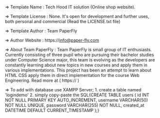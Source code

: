   =>  Template Name    : Tech Hood IT solution (Online shop website).

  =>  Template License : None. It's open for development and further uses, both personal and commercial (Read the LICENSE.txt file)

  =>  Template Author  : Team PaperFly

  =>  Author Website   : https://info@paper-fly.com

  =>  About Team PaperFly : Team PaperFly is small group of IT enthusiasts. Currently consisting of three pupil who are pursuing their bachelor studies under Computer Science major, this team is evolving as the developers are constantly learning about new topics in new courses and apply them in various implementations. This project has been an attempt to learn about HTML CSS apply them in direct implementation for the course Web Engineering. Read more at ( https:// )

  =>  To add with database use XAMPP Server;
    1.  create a table named 'logindemo'
    2.  simply copy-paste the SQL{CREATE TABLE users ( id INT NOT NULL PRIMARY KEY AUTO_INCREMENT, username VARCHAR(50) NOT NULL UNIQUE, password VARCHAR(255) NOT NULL, created_at DATETIME DEFAULT CURRENT_TIMESTAMP );}
  